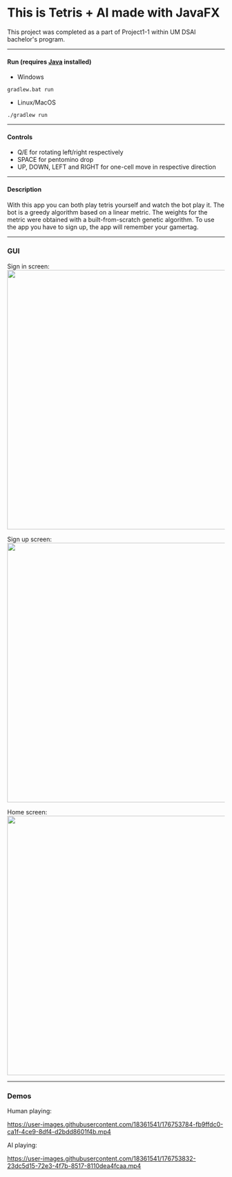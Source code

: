 # This is Tetris + AI made with JavaFX
This project was completed as a part of Project1-1 within UM DSAI bachelor's program.

---

#### Run (requires [Java](https://www.oracle.com/java/technologies/downloads/#jdk18-linux) installed)
- Windows
```console   
gradlew.bat run
```   

- Linux/MacOS
```console   
./gradlew run
```   

---

#### Controls
- Q/E for rotating left/right respectively <br/>
- SPACE for pentomino drop <br/>
- UP, DOWN, LEFT and RIGHT for one-cell move in respective direction <br/>

--- 

#### Description

With this app you can both play tetris yourself and watch the bot play it. The bot is a greedy algorithm based on a linear metric. The weights for the metric were obtained with a built-from-scratch genetic algorithm. To use the app you have to sign up, the app will remember your gamertag.

---

### GUI

Sign in screen:<br/>
<img src="https://user-images.githubusercontent.com/18361541/176753679-1bee8c28-399e-4814-a78c-03b556bb3ee0.png" width="600">

Sign up screen:<br/>
<img src="https://user-images.githubusercontent.com/18361541/176753713-a9b21778-ce7e-4fc9-bce3-34a1f115371a.png" width="600">

Home screen:<br/>
<img src="https://user-images.githubusercontent.com/18361541/176753747-fa5b822c-f076-410e-8167-b85e6dc92fe1.png" width="600">

---

### Demos

Human playing:<br/>

https://user-images.githubusercontent.com/18361541/176753784-fb9ffdc0-ca1f-4ce9-8df4-d2bdd8601f4b.mp4

AI playing:<br/>

https://user-images.githubusercontent.com/18361541/176753832-23dc5d15-72e3-4f7b-8517-8110dea4fcaa.mp4
